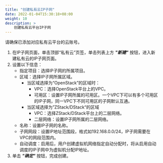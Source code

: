 ```yaml
---
title: "创建私有云IP子网"
date: 2022-01-04T15:30:18+08:00
weight: 10
description: >
    创建私有云平台IP子网
---
```


请确保已添加对应私有云平台的云账号。

1. 在IP子网页面，单击顶部“私有云”页签，单击列表上方 **_"新建"_** 按钮，进入新建私有云的IP子网页面。
2. 设置以下信息：
    - 指定项目：选择IP子网的所属项目。
    - 区域：选择IP子网所属区域。
        - 当区域选择为“OpenStack”的区域时：
            - VPC：选择OpenStack平台上的VPC。
            - 可用区：设置IP子网所属的可用区。一个VPC下可以有多个可用区的IP子网，同一VPC下不同可用区的子网默认互通。
        - 当区域选择为”ZStack/DStack“的区域
            - VPC：选择ZStack/DStack平台上的二层网络。
            - 二层网络：设置IP子网所属的二层网络。
    - 名称：设置IP子网的名称。
    - 子网网段：设置IP地址范围段，格式如192.168.0.0/24，IP子网需要在VPC的网段范围内。
    - 自动调度：启用后，用户创建虚拟机网络指定自动分配时，将从启用自动调度的IP子网中为虚拟机分配IP地址。
3. 单击 **_"确定"_** 按钮，完成创建。